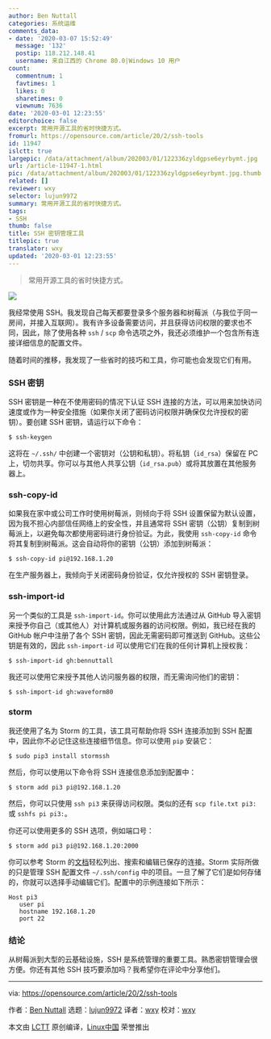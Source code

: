 ```yaml
---
author: Ben Nuttall
categories: 系统运维
comments_data:
- date: '2020-03-07 15:52:49'
  message: '132'
  postip: 118.212.148.41
  username: 来自江西的 Chrome 80.0|Windows 10 用户
count:
  commentnum: 1
  favtimes: 1
  likes: 0
  sharetimes: 0
  viewnum: 7636
date: '2020-03-01 12:23:55'
editorchoice: false
excerpt: 常用开源工具的省时快捷方式。
fromurl: https://opensource.com/article/20/2/ssh-tools
id: 11947
islctt: true
largepic: /data/attachment/album/202003/01/122336zyldgpse6eyrbymt.jpg
url: /article-11947-1.html
pic: /data/attachment/album/202003/01/122336zyldgpse6eyrbymt.jpg.thumb.jpg
related: []
reviewer: wxy
selector: lujun9972
summary: 常用开源工具的省时快捷方式。
tags:
- SSH
thumb: false
title: SSH 密钥管理工具
titlepic: true
translator: wxy
updated: '2020-03-01 12:23:55'
---
```



> 
> 常用开源工具的省时快捷方式。
> 
> 
> 


![](/data/attachment/album/202003/01/122336zyldgpse6eyrbymt.jpg)


我经常使用 SSH。我发现自己每天都要登录多个服务器和树莓派（与我位于同一房间，并接入互联网）。我有许多设备需要访问，并且获得访问权限的要求也不同，因此，除了使用各种 `ssh` / `scp` 命令选项之外，我还必须维护一个包含所有连接详细信息的配置文件。


随着时间的推移，我发现了一些省时的技巧和工具，你可能也会发现它们有用。


### SSH 密钥


SSH 密钥是一种在不使用密码的情况下认证 SSH 连接的方法，可以用来加快访问速度或作为一种安全措施（如果你关闭了密码访问权限并确保仅允许授权的密钥）。要创建 SSH 密钥，请运行以下命令：



```
$ ssh-keygen
```

这将在 `~/.ssh/` 中创建一个密钥对（公钥和私钥）。将私钥（`id_rsa`）保留在 PC 上，切勿共享。你可以与其他人共享公钥（`id_rsa.pub`）或将其放置在其他服务器上。


### ssh-copy-id


如果我在家中或公司工作时使用树莓派，则倾向于将 SSH 设置保留为默认设置，因为我不担心内部信任网络上的安全性，并且通常将 SSH 密钥（公钥）复制到树莓派上，以避免每次都使用密码进行身份验证。为此，我使用 `ssh-copy-id` 命令将其复制到树莓派。这会自动将你的密钥（公钥）添加到树莓派：



```
$ ssh-copy-id pi@192.168.1.20
```

在生产服务器上，我倾向于关闭密码身份验证，仅允许授权的 SSH 密钥登录。


### ssh-import-id


另一个类似的工具是 `ssh-import-id`。你可以使用此方法通过从 GitHub 导入密钥来授予你自己（或其他人）对计算机或服务器的访问权限。例如，我已经在我的 GitHub 帐户中注册了各个 SSH 密钥，因此无需密码即可推送到 GitHub。这些公钥是有效的，因此 `ssh-import-id` 可以使用它们在我的任何计算机上授权我：



```
$ ssh-import-id gh:bennuttall
```

我还可以使用它来授予其他人访问服务器的权限，而无需询问他们的密钥：



```
$ ssh-import-id gh:waveform80
```

### storm


我还使用了名为 Storm 的工具，该工具可帮助你将 SSH 连接添加到 SSH 配置中，因此你不必记住这些连接细节信息。你可以使用 `pip` 安装它：



```
$ sudo pip3 install stormssh
```

然后，你可以使用以下命令将 SSH 连接信息添加到配置中：



```
$ storm add pi3 pi@192.168.1.20
```

然后，你可以只使用 `ssh pi3` 来获得访问权限。类似的还有 `scp file.txt pi3:` 或 `sshfs pi pi3:`。


你还可以使用更多的 SSH 选项，例如端口号：



```
$ storm add pi3 pi@192.168.1.20:2000
```

你可以参考 Storm 的[文档](https://stormssh.readthedocs.io/en/stable/usage.html)轻松列出、搜索和编辑已保存的连接。Storm 实际所做的只是管理 SSH 配置文件 `~/.ssh/config` 中的项目。一旦了解了它们是如何存储的，你就可以选择手动编辑它们。配置中的示例连接如下所示：



```
Host pi3
   user pi
   hostname 192.168.1.20
   port 22
```

### 结论


从树莓派到大型的云基础设施，SSH 是系统管理的重要工具。熟悉密钥管理会很方便。你还有其他 SSH 技巧要添加吗？我希望你在评论中分享他们。




---


via: <https://opensource.com/article/20/2/ssh-tools>


作者：[Ben Nuttall](https://opensource.com/users/bennuttall) 选题：[lujun9972](https://github.com/lujun9972) 译者：[wxy](https://github.com/wxy) 校对：[wxy](https://github.com/wxy)


本文由 [LCTT](https://github.com/LCTT/TranslateProject) 原创编译，[Linux中国](https://linux.cn/) 荣誉推出